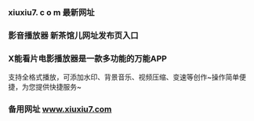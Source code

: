 ### xiuxiu7. c o m 最新网址
### 影音播放器 新茶馆儿网址发布页入口
### X能看片电影播放器是一款多功能的万能APP
支持全格式播放，可添加水印、背景音乐、视频压缩、变速等创作~操作简单便捷，为您提供快捷服务~
### 备用网址 www.xiuxiu7.com
